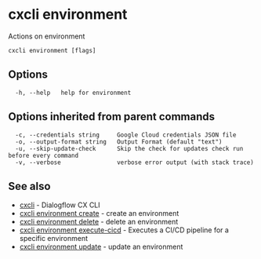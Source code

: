 # cxcli environment

Actions on environment

```
cxcli environment [flags]
```

## Options

```
  -h, --help   help for environment
```

## Options inherited from parent commands

```
  -c, --credentials string     Google Cloud credentials JSON file
  -o, --output-format string   Output Format (default "text")
  -u, --skip-update-check      Skip the check for updates check run before every command
  -v, --verbose                verbose error output (with stack trace)
```

## See also

* [cxcli](/cmd/cxcli/)	 - Dialogflow CX CLI
* [cxcli environment create](/cmd/cxcli_environment_create/)	 - create an environment
* [cxcli environment delete](/cmd/cxcli_environment_delete/)	 - delete an environment
* [cxcli environment execute-cicd](/cmd/cxcli_environment_execute-cicd/)	 - Executes a CI/CD pipeline for a specific environment
* [cxcli environment update](/cmd/cxcli_environment_update/)	 - update an environment
